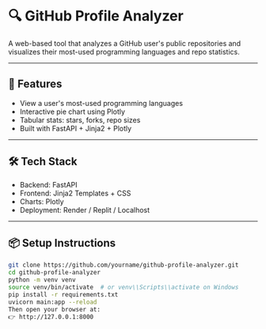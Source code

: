 # 🔍 GitHub Profile Analyzer

A web-based tool that analyzes a GitHub user's public repositories and visualizes their most-used programming languages and repo statistics.

---

## 🚀 Features

- View a user's most-used programming languages
- Interactive pie chart using Plotly
- Tabular stats: stars, forks, repo sizes
- Built with FastAPI + Jinja2 + Plotly

---

## 🛠️ Tech Stack

- Backend: FastAPI
- Frontend: Jinja2 Templates + CSS
- Charts: Plotly
- Deployment: Render / Replit / Localhost

---

## 📦 Setup Instructions

```bash
git clone https://github.com/yourname/github-profile-analyzer.git
cd github-profile-analyzer
python -m venv venv
source venv/bin/activate  # or venv\\Scripts\\activate on Windows
pip install -r requirements.txt
uvicorn main:app --reload
Then open your browser at:
👉 http://127.0.0.1:8000